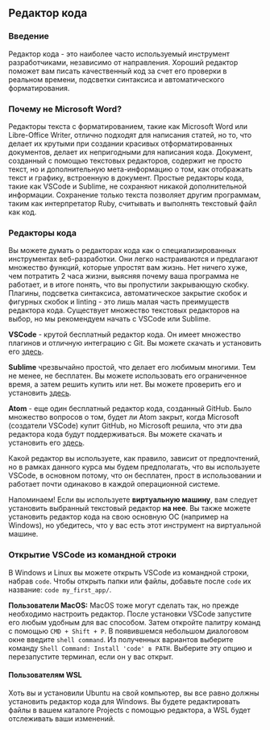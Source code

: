 ## Редактор кода

### Введение

Редактор кода - это наиболее часто используемый инструмент разработчиками, независимо от направления. Хороший редактор поможет вам писать качественный код за счет его проверки в реальном времени, подсветки синтаксиса и автоматического форматирования.

### Почему не Microsoft Word?

Редакторы текста с форматированием, такие как Microsoft Word или Libre-Office Writer, отлично подходят для написания статей, но то, что делает их крутыми при создании красивых отформатированных документов, делает их непригодными для написания кода. Документ, созданный с помощью текстовых редакторов, содержит не просто текст, но и дополнительную мета-информацию о том, как отображать текст и графику, встроенную в документ. Простые редакторы кода, такие как VSCode и Sublime, не сохраняют никакой дополнительной информации. Сохранение только текста позволяет другим программам, таким как интерпретатор Ruby, считывать и выполнять текстовый файл как код.

### Редакторы кода

Вы можете думать о редакторах кода как о специализированных инструментах веб-разработки. Они легко настраиваются и предлагают множество функций, которые упростят вам жизнь. Нет ничего хуже, чем потратить 2 часа жизни, выясняя почему ваша программа не работает, и в итоге понять, что вы пропустили закрывающую скобку. Плагины, подсветка синтаксиса, автоматическое закрытие скобок и фигурных скобок и linting - это лишь малая часть преимуществ редактора кода. Существует множество текстовых редакторов на выбор, но мы рекомендуем начать с VSCode или Sublime.

**VSCode** - крутой бесплатный редактор кода. Он имеет множество плагинов и отличную интеграцию с Git. Вы можете скачать и установить его [здесь](https://code.visualstudio.com/).

**Sublime** чрезвычайно простой, что делает его любимым многими. Тем не менее, не бесплатен. Вы можете использовать его ограниченное время, а затем решить купить или нет. Вы можете проверить его и установить [здесь](https://www.sublimetext.com/).

**Atom** - еще один бесплатный редактор кода, созданный GitHub. Было множество вопросов о том, будет ли Atom закрыт, когда Microsoft (создатели VSCode) купит GitHub, но Microsoft решила, что эти два редактора кода будут поддерживаться. Вы можете скачать и установить его [здесь](https://atom.io/).

Какой редактор вы используете, как правило, зависит от предпочтений, но в рамках данного курса мы будем предполагать, что вы используете VSCode, в основном потому, что он бесплатен, прост в использовании и работает почти одинаково в каждой операционной системе.

Напоминаем! Если вы используете **виртуальную машину**, вам следует установить выбранный текстовый редактор **на нее**. Вы также можете установить редактор кода на свою основную ОС (например на Windows), но убедитесь, что у вас есть этот инструмент на виртуальной машине.

### Открытие VSCode из командной строки

В Windows и Linux вы можете открыть VSCode из командной строки, набрав `code`. Чтобы открыть папки или файлы, добавьте после `code` их название: `code my_first_app/`.

**Пользователи MacOS:** MacOS тоже могут сделать так, но прежде необходимо настроить редактор. После установки VSCode запустите его любым удобным для вас способом. Затем откройте палитру команд с помощью `CMD + Shift + P`. В появившемся небольшом диалоговом окне введите `shell command`. Из полученных вариантов выберите команду `Shell Command: Install 'code' в PATH`. Выберите эту опцию и перезапустите терминал, если он у вас открыт.

#### Пользователям WSL

Хоть вы и установили Ubuntu на свой компьютер, вы все равно должны установить редактор кода для Windows. Вы будете редактировать файлы в вашем каталоге Projects с помощью редактора, а WSL будет отслеживать ваши изменений.
